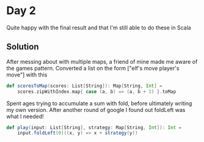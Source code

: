 # Day 2

Quite happy with the final result and that I'm still able to do these in Scala

## Solution

After messing about with multiple maps, a friend of mine made me aware of the games pattern. Converted a list on the form ["elf's move player's move"] with this

```scala
def scoresToMap(scores: List[String]): Map[String, Int] =
    scores.zipWithIndex.map{ case (a, b) => (a, b + 1) }.toMap
```

Spent ages trying to accumulate a sum with fold, before ultimately writing my own version. After another round of google I found out foldLeft was what I needed!

```scala
def play(input: List[String], strategy: Map[String, Int]): Int =
    input.foldLeft(0)((x, y) => x + strategy(y))
```
